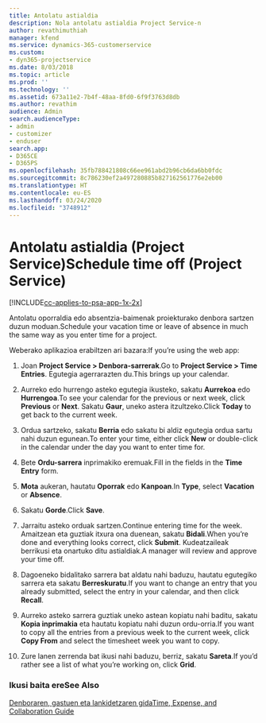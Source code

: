 ```yaml
---
title: Antolatu astialdia
description: Nola antolatu astialdia Project Service-n
author: revathimuthiah
manager: kfend
ms.service: dynamics-365-customerservice
ms.custom:
- dyn365-projectservice
ms.date: 8/03/2018
ms.topic: article
ms.prod: ''
ms.technology: ''
ms.assetid: 673a11e2-7b4f-48aa-8fd0-6f9f3763d8db
ms.author: revathim
audience: Admin
search.audienceType:
- admin
- customizer
- enduser
search.app:
- D365CE
- D365PS
ms.openlocfilehash: 35fb788421808c66ee961abd2b96cb6da6bb0fdc
ms.sourcegitcommit: 8c786230ef2a497280885b827162561776e2eb00
ms.translationtype: HT
ms.contentlocale: eu-ES
ms.lasthandoff: 03/24/2020
ms.locfileid: "3748912"
---
```

# <a name="schedule-time-off-project-service"></a><span data-ttu-id="1edff-103">Antolatu astialdia (Project Service)</span><span class="sxs-lookup"><span data-stu-id="1edff-103">Schedule time off (Project Service)</span></span>

[!INCLUDE[cc-applies-to-psa-app-1x-2x](../includes/cc-applies-to-psa-app-1x-2x.md)]

<span data-ttu-id="1edff-104">Antolatu oporraldia edo absentzia-baimenak proiekturako denbora sartzen duzun moduan.</span><span class="sxs-lookup"><span data-stu-id="1edff-104">Schedule your vacation time or leave of absence in much the same way as you enter time for a project.</span></span>  
  
 <span data-ttu-id="1edff-105">Weberako aplikazioa erabiltzen ari bazara:</span><span class="sxs-lookup"><span data-stu-id="1edff-105">If you’re using the web app:</span></span>  
  
1.  <span data-ttu-id="1edff-106">Joan **Project Service > Denbora-sarrerak**.</span><span class="sxs-lookup"><span data-stu-id="1edff-106">Go to **Project Service > Time Entries**.</span></span> <span data-ttu-id="1edff-107">Egutegia agerrarazten du.</span><span class="sxs-lookup"><span data-stu-id="1edff-107">This brings up your calendar.</span></span>  
  
2.  <span data-ttu-id="1edff-108">Aurreko edo hurrengo asteko egutegia ikusteko, sakatu **Aurrekoa** edo **Hurrengoa**.</span><span class="sxs-lookup"><span data-stu-id="1edff-108">To see your calendar for the previous or next week, click **Previous** or **Next**.</span></span> <span data-ttu-id="1edff-109">Sakatu **Gaur**, uneko astera itzultzeko.</span><span class="sxs-lookup"><span data-stu-id="1edff-109">Click **Today** to get back to the current week.</span></span>  
  
3.  <span data-ttu-id="1edff-110">Ordua sartzeko, sakatu **Berria** edo sakatu bi aldiz egutegia ordua sartu nahi duzun egunean.</span><span class="sxs-lookup"><span data-stu-id="1edff-110">To enter your time, either click **New** or double-click in the calendar under the day you want to enter time for.</span></span>  
  
4.  <span data-ttu-id="1edff-111">Bete **Ordu-sarrera** inprimakiko eremuak.</span><span class="sxs-lookup"><span data-stu-id="1edff-111">Fill in the fields in the **Time Entry** form.</span></span>  
  
5.  <span data-ttu-id="1edff-112">**Mota** aukeran, hautatu **Oporrak** edo **Kanpoan**.</span><span class="sxs-lookup"><span data-stu-id="1edff-112">In **Type**, select **Vacation** or **Absence**.</span></span>  
  
6.  <span data-ttu-id="1edff-113">Sakatu **Gorde**.</span><span class="sxs-lookup"><span data-stu-id="1edff-113">Click **Save**.</span></span>  
  
7.  <span data-ttu-id="1edff-114">Jarraitu asteko orduak sartzen.</span><span class="sxs-lookup"><span data-stu-id="1edff-114">Continue entering time for the week.</span></span> <span data-ttu-id="1edff-115">Amaitzean eta guztiak itxura ona duenean, sakatu **Bidali**.</span><span class="sxs-lookup"><span data-stu-id="1edff-115">When you’re done and everything looks correct, click **Submit**.</span></span> <span data-ttu-id="1edff-116">Kudeatzaileak berrikusi eta onartuko ditu astialdiak.</span><span class="sxs-lookup"><span data-stu-id="1edff-116">A manager will review and approve your time off.</span></span>  
  
8.  <span data-ttu-id="1edff-117">Dagoeneko bidalitako sarrera bat aldatu nahi baduzu, hautatu egutegiko sarrera eta sakatu **Berreskuratu**.</span><span class="sxs-lookup"><span data-stu-id="1edff-117">If you want to change an entry that you already submitted, select the entry in your calendar, and then click **Recall**.</span></span>  
  
9. <span data-ttu-id="1edff-118">Aurreko asteko sarrera guztiak uneko astean kopiatu nahi baditu, sakatu **Kopia inprimakia** eta hautatu kopiatu nahi duzun ordu-orria.</span><span class="sxs-lookup"><span data-stu-id="1edff-118">If you want to copy all the entries from a previous week to the current week, click **Copy From** and select the timesheet week you want to copy.</span></span>  
  
10. <span data-ttu-id="1edff-119">Zure lanen zerrenda bat ikusi nahi baduzu, berriz, sakatu **Sareta**.</span><span class="sxs-lookup"><span data-stu-id="1edff-119">If you’d rather see a list of what you’re working on, click **Grid**.</span></span>  
  
### <a name="see-also"></a><span data-ttu-id="1edff-120">Ikusi baita ere</span><span class="sxs-lookup"><span data-stu-id="1edff-120">See Also</span></span>  
 [<span data-ttu-id="1edff-121">Denboraren, gastuen eta lankidetzaren gida</span><span class="sxs-lookup"><span data-stu-id="1edff-121">Time, Expense, and Collaboration Guide</span></span>](../project-service/time-expense-collaboration-guide.md)
